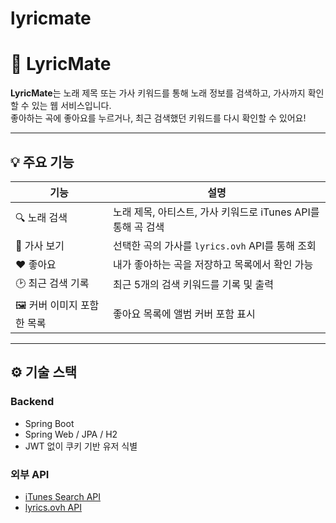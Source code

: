 # lyricmate
# 🎵 LyricMate

**LyricMate**는 노래 제목 또는 가사 키워드를 통해 노래 정보를 검색하고, 가사까지 확인할 수 있는 웹 서비스입니다.  
좋아하는 곡에 좋아요를 누르거나, 최근 검색했던 키워드를 다시 확인할 수 있어요!

---

## 💡 주요 기능

| 기능                          | 설명 |
|-------------------------------|------|
| 🔍 노래 검색                  | 노래 제목, 아티스트, 가사 키워드로 iTunes API를 통해 곡 검색 |
| 🎤 가사 보기                  | 선택한 곡의 가사를 `lyrics.ovh` API를 통해 조회 |
| ❤️ 좋아요                    | 내가 좋아하는 곡을 저장하고 목록에서 확인 가능 |
| 🕑 최근 검색 기록             | 최근 5개의 검색 키워드를 기록 및 출력 |
| 🖼️ 커버 이미지 포함한 목록   | 좋아요 목록에 앨범 커버 포함 표시 |

---

## ⚙️ 기술 스택

### Backend
- Spring Boot
- Spring Web / JPA / H2
- JWT 없이 쿠키 기반 유저 식별

### 외부 API
- [iTunes Search API](https://developer.apple.com/library/archive/documentation/AudioVideo/Conceptual/iTuneSearchAPI/)
- [lyrics.ovh API](https://lyricsovh.docs.apiary.io/)
